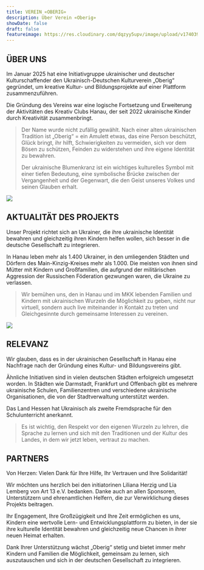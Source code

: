 ```yaml
---
title: VEREIN «OBERIG»
description: Über Verein «Oberig»
showDate: false
draft: false
featureimage: https://res.cloudinary.com/dqzyy5upv/image/upload/v1740394166/featured_chagg5.jpg
---
```

## ÜBER UNS

Im Januar 2025 hat eine Initiativgruppe ukrainischer und deutscher Kulturschaffender den Ukrainisch-Deutschen Kulturverein „Oberig“ gegründet, um kreative Kultur- und Bildungsprojekte auf einer Plattform zusammenzuführen.

Die Gründung des Vereins war eine logische Fortsetzung und Erweiterung der Aktivitäten des Kreativ Clubs Hanau, der seit 2022 ukrainische Kinder durch Kreativität zusammenbringt.

> Der Name wurde nicht zufällig gewählt.  Nach einer alten ukrainischen Tradition ist „Oberig“ = ein Amulett etwas, das eine Person beschützt, Glück bringt, ihr hilft, Schwierigkeiten zu vermeiden, sich vor dem Bösen zu schützen, Feinden zu widerstehen und ihre eigene Identität zu bewahren. 
>
>
> Der ukrainische Blumenkranz ist ein wichtiges kulturelles Symbol mit einer tiefen Bedeutung, eine symbolische Brücke zwischen der Vergangenheit und der Gegenwart, die den Geist unseres Volkes und seinen Glauben erhalt.

![](https://res.cloudinary.com/dqzyy5upv/image/upload/v1740394167/img1_xyojuo.jpg)

## AKTUALITÄT DES PROJEKTS

Unser Projekt richtet sich an Ukrainer, die ihre ukrainische Identität bewahren und gleichzeitig ihren Kindern helfen wollen, sich besser in die deutsche Gesellschaft zu integrieren.

In Hanau leben mehr als 1.400 Ukrainer, in den umliegenden Städten und Dörfern des Main-Kinzig-Kreises mehr als 1.000. Die meisten von ihnen sind Mütter mit Kindern und Großfamilien, die aufgrund der militärischen Aggression der Russischen Föderation gezwungen waren, die Ukraine zu verlassen.

> Wir bemühen uns, den in Hanau und im MKK lebenden Familien und Kindern mit ukrainischen Wurzeln die Möglichkeit zu geben, nicht nur virtuell, sondern auch live miteinander in Kontakt zu treten und Gleichgesinnte durch gemeinsame Interessen zu vereinen.

![](https://res.cloudinary.com/dqzyy5upv/image/upload/v1740394167/img2_o94e0m.jpg)

## RELEVANZ

Wir glauben, dass es in der ukrainischen Gesellschaft in Hanau eine Nachfrage nach der Gründung eines Kultur- und Bildungsvereins gibt.

Ähnliche Initiativen sind in vielen deutschen Städten erfolgreich umgesetzt worden. In Städten wie Darmstadt, Frankfurt und Offenbach gibt es mehrere ukrainische Schulen, Familienzentren und verschiedene ukrainische Organisationen, die von der Stadtverwaltung unterstützt werden.

Das Land Hessen hat Ukrainisch als zweite Fremdsprache für den Schulunterricht anerkannt.

> Es ist wichtig, den Respekt vor den eigenen Wurzeln zu lehren, die Sprache zu lernen und sich mit den Traditionen und der Kultur des Landes, in dem wir jetzt leben, vertraut zu machen.


## PARTNERS

Von Herzen: Vielen Dank für Ihre Hilfe, Ihr Vertrauen und Ihre Solidarität!

Wir möchten uns herzlich bei den initiatorinen Liliana Herzig und Lia Lemberg von Art 13 e.V. bedanken. Danke auch an allen Sponsoren, Unterstützern und ehrenamtlichen Helfern, die zur Verwirklichung dieses Projekts beitragen.

Ihr Engagement, Ihre Großzügigkeit und Ihre Zeit ermöglichen es uns, Kindern eine wertvolle Lern- und Entwicklungsplattform zu bieten, in der sie ihre kulturelle Identität bewahren und gleichzeitig neue Chancen in ihrer neuen Heimat erhalten.

Dank Ihrer Unterstützung wächst „Oberig“ stetig und bietet immer mehr Kindern und Familien die Möglichkeit, gemeinsam zu lernen, sich auszutauschen und sich in der deutschen Gesellschaft zu integrieren.
